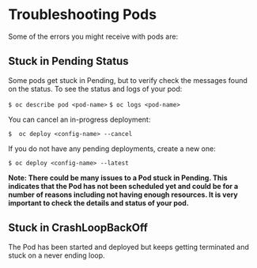 # Troubleshooting Pods
Some of the errors you might receive with pods are: 

## Stuck in Pending Status
Some pods get stuck in Pending, but to verify check the messages found on the status. To see the status and logs of your pod: 

`$ oc describe pod <pod-name>`
`$ oc logs <pod-name>`

You can cancel an in-progress deployment: 
	
`$  oc deploy <config-name> --cancel`

If you do not have any pending deployments, create a new one: 

`$ oc deploy <config-name> --latest`

**Note: There could be many issues to a Pod stuck in Pending. This indicates that the Pod has not been scheduled yet and could be for a number of reasons including not having enough resources. It is very important to check the details and status of your pod.**

## Stuck in CrashLoopBackOff
The Pod has been started and deployed but keeps getting terminated and stuck on a never ending loop. 
